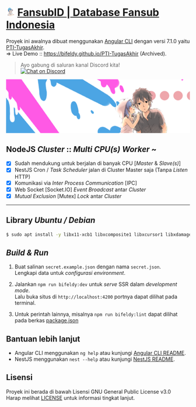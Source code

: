 # <img src="src/assets/img/favicon.png" width="24px" /> [FansubID | Database Fansub Indonesia](https://www.fansub.id)

Proyek ini awalnya dibuat menggunakan [Angular CLI](https://github.com/angular/angular-cli) dengan versi 7.1.0 yaitu [PTI-TugasAkhir](https://github.com/bifeldy/PTI-TugasAkhir). <br />
=> Live Demo :: https://bifeldy.github.io/PTI-TugasAkhir (Archived).

> Ayo gabung di saluran kanal Discord kita! <br /> [![Chat on Discord](https://discordapp.com/api/guilds/342220398022098944/widget.png "Chat on Discord")](https://discord.gg/xGWdExk)

![](src/assets/img/banner/fansub.png)

## NodeJS *Cluster* :: *Multi CPU(s) Worker* ~

- [x] Sudah mendukung untuk berjalan di banyak CPU [*Master* & *Slave(s)*]
- [x] NestJS Cron / *Task Scheduler* jalan di Cluster Master saja (Tanpa *Listen* HTTP)
- [x] Komunikasi via *Inter Process Communication* [IPC]
- [x] Web Socket [Socket.IO] *Event Broadcast* antar *Cluster*
- [x] *Mutual Exclusion* [Mutex] *Lock* antar *Cluster*

----

## Library *Ubuntu / Debian*

```sh
$ sudo apt install -y libx11-xcb1 libxcomposite1 libxcursor1 libxdamage1 libxi-dev libxtst-dev libnss3 libcups2 libxss1 libxrandr2 libasound2 libatk1.0-0 libatk-bridge2.0-0 libpangocairo-1.0-0 libgtk-3-0 libgbm1
```

## *Build & Run*

1. Buat salinan `secret.example.json` dengan nama `secret.json`. <br />
  Lengkapi data untuk *configurasi environment*.

2. Jalankan `npm run bifeldy:dev` untuk *serve* SSR dalam *development mode*. <br />
  Lalu buka situs di `http://localhost:4200` portnya dapat dilihat pada terminal.
  
3. Untuk perintah lainnya, misalnya `npm run bifeldy:lint` dapat dilihat pada berkas [package.json](package.json)

## Bantuan lebih lanjut

* Angular CLI menggunakan `ng help` atau kunjungi [Angular CLI README](https://github.com/angular/angular-cli/blob/master/README.md).  <br />
* NestJS menggunakan `nest --help` atau kunjungi [NestJS README](https://github.com/nestjs/nest/blob/master/Readme.md).

## Lisensi

Proyek ini berada di bawah Lisensi GNU General Public License v3.0 <br />
Harap melihat [LICENSE](LICENSE) untuk informasi tingkat lanjut.
